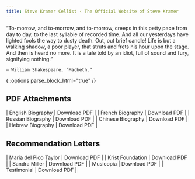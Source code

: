 ```yaml
---
title: Steve Kramer Cellist ‹ The Official Website of Steve Kramer
---
```


 “To-morrow, and to-morrow, and to-morrow, creeps in this petty pace 
 from day to day, to the last syllable of recorded time. And all our 
 yesterdays have lighted fools the way to dusty death. Out, out brief 
 candle! Life is but a walking shadow, a poor player, that struts and 
 frets his hour upon the stage. And then is heard no more. It is a tale 
 told by an idiot, full of sound and fury, signifying nothing.”
    
    — William Shakespeare, “Macbeth.”


{::options parse_block_html="true" /}
<div class="pure-g">
<div class="pure-u-1-2">

## PDF Attachments

| English Biography  | Download PDF  |
| French Biography   | Download PDF  |
| Russian Biography  | Download PDF  |
| Chinese Biography  | Download PDF  |
| Hebrew Biography   | Download PDF  |

</div>
<div class="pure-u-1-2">

## Recommendation Letters

| Maria del Pico Taylor  | Download PDF |
| Krist Foundation       | Download PDF |
| Sandra Miller          | Download PDF |
| Musicopia              | Download PDF |
| Testimonial            | Download PDF |

</div>
</div>
